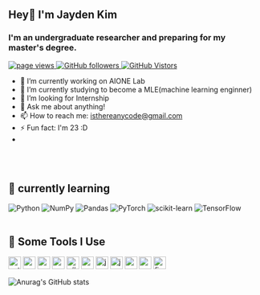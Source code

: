 ## Hey👋 I'm Jayden Kim
<h3 align="left">I'm an undergraduate researcher and preparing for my master's degree.</h3>

<p>
    <a href="https://github.com/IsThereAnyCode">
        <img src="https://komarev.com/ghpvc/?username=IsThereAnyCode&color=red" alt="page views" />
      </a>
    <a href="https://github.com/IsThereAnyCode">
        <img alt="GitHub followers" src="https://img.shields.io/github/followers/IsThereAnyCode?color=orange&logo=github">
      </a> 
    <a href="https://github.com/IsThereAnyCode">
        <img alt="GitHub Vistors" src="https://komarev.com/ghpvc/?username=IsThereAnyCode&color=yellow">
      </a> 
</p>

- 🔭 I’m currently working on AIONE Lab
- 🌱 I’m currently studying to become a MLE(machine learning enginner)
- 👯 I’m looking for Internship
- 💬 Ask me about anything!
- 📫 How to reach me: <isthereanycode@gmail.com>
- ⚡ Fun fact: I'm 23 :D
- 
<br><br>

## :page_with_curl: currently learning

![Python](https://img.shields.io/badge/python-3670A0?style=for-the-badge&logo=python&logoColor=ffdd54)
![NumPy](https://img.shields.io/badge/numpy-%23013243.svg?style=for-the-badge&logo=numpy&logoColor=white)
![Pandas](https://img.shields.io/badge/pandas-%23150458.svg?style=for-the-badge&logo=pandas&logoColor=white)
![PyTorch](https://img.shields.io/badge/PyTorch-%23EE4C2C.svg?style=for-the-badge&logo=PyTorch&logoColor=white)
![scikit-learn](https://img.shields.io/badge/scikit--learn-%23F7931E.svg?style=for-the-badge&logo=scikit-learn&logoColor=white)
![TensorFlow](https://img.shields.io/badge/TensorFlow-%23FF6F00.svg?style=for-the-badge&logo=TensorFlow&logoColor=white)
<br><br>

## 🚀 Some Tools I Use
<p align="left">
<img src="https://cdn.jsdelivr.net/gh/devicons/devicon/icons/python/python-original.svg" alt="python" width="25" height="25" />
<img src="https://cdn.jsdelivr.net/gh/devicons/devicon/icons/r/r-original.svg" alt="r" width="25" height="25" />       
<img src="https://cdn.jsdelivr.net/gh/devicons/devicon/icons/c/c-original.svg" alt="c" width="25" height="25" />
<img src="https://cdn.jsdelivr.net/gh/devicons/devicon/icons/cplusplus/cplusplus-original.svg" alt="c++" width="25" height="25"/>
<img src="https://cdn.jsdelivr.net/gh/devicons/devicon/icons/csharp/csharp-original.svg" alt = "c#" width="25 height="25 />
<img src="https://cdn.jsdelivr.net/gh/devicons/devicon/icons/unrealengine/unrealengine-original.svg" alt = "unrealengine" width="25 height="25 />
<img src="https://cdn.jsdelivr.net/gh/devicons/devicon/icons/java/java-original.svg" alt = "java" width="25 height="25/>
<img src="https://cdn.jsdelivr.net/gh/devicons/devicon/icons/javascript/javascript-original.svg" alt = "javascript" width="25 height="25 />        
<img src="https://cdn.jsdelivr.net/gh/devicons/devicon/icons/androidstudio/androidstudio-original.svg"  alt="androidstudio" width="25" height="25" />
<img src="https://cdn.jsdelivr.net/gh/devicons/devicon/icons/mysql/mysql-original.svg" alt="mysql" width="25" height="25"/>
<img src="https://cdn.jsdelivr.net/gh/devicons/devicon/icons/firebase/firebase-plain.svg" alt="firebase" width="25" height="25"/>
          
          
        

</p>

![Anurag's GitHub stats](https://github-readme-stats.vercel.app/api?username=IsThereAnyCode&show_icons=true&theme=tokyonight)

</p>


<!--
**IsThereAnyCode/IsThereAnyCode** is a ✨ _special_ ✨ repository because its `README.md` (this file) appears on your GitHub profile.

Here are some ideas to get you started:


-->
